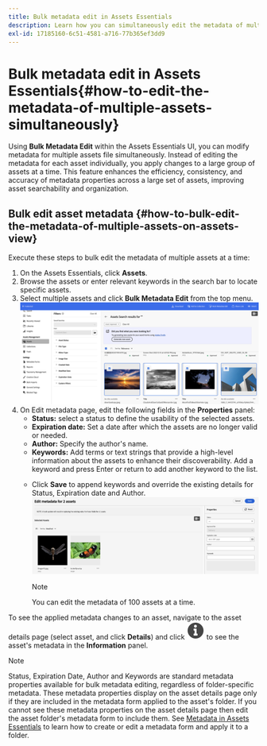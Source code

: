 ```yaml
---
title: Bulk metadata edit in Assets Essentials
description: Learn how you can simultaneously edit the metadata of multiple assets available on the Assets Essentials.
exl-id: 17185160-6c51-4581-a716-77b365ef3dd9
---
```

# Bulk metadata edit in Assets Essentials{#how-to-edit-the-metadata-of-multiple-assets-simultaneously}

Using **Bulk Metadata Edit** within the Assets Essentials UI, you can modify metadata for multiple assets file simultaneously. Instead of editing the metadata for each asset individually, you apply changes to a large group of assets at a time. This feature enhances the efficiency, consistency, and accuracy of metadata properties across a large set of assets, improving asset searchability and organization. 

## Bulk edit asset metadata {#how-to-bulk-edit-the-metadata-of-multiple-assets-on-assets-view}

Execute these steps to bulk edit the metadata of multiple assets at a time:

1. On the Assets Essentials, click **Assets**.
1. Browse the assets or enter relevant keywords in the search bar to locate specific assets.
1. Select multiple assets and click **Bulk Metadata Edit** from the top menu. 
![bulk-metadata-edit](/help/using/assets/bulk-metadata-edit.png)
1. On Edit metadata page, edit the following fields in the **Properties** panel: 
    * **Status:** select a status to define the usability of the selected assets.
    * **Expiration date:** Set a date after which the assets are no longer valid or needed. 
    * **Author:** Specify the author's name.
    * **Keywords:** Add terms or text strings that provide a high-level information about the assets to enhance their discoverability. Add a keyword and press Enter or return to add another keyword to the list.
    <!--    
    * **Tags:** Click ![tags icon](/help/using/assets/tags-icon.svg) to select tags from the available options. Tags provide more specific information about the assets and enhances their discoverability. Tags already applied to the selected assets are only displayed in the **Properties** panel. If you cannot find the relevant tags, create the tags and assign them to the selected assets. See [Manage tags in Assets Essentials](/help/using/tagging-management.md) for details. -->
    * Click **Save** to append keywords and <!-- Tags while--> override the existing details for Status, Expiration date and Author. 
    ![save-bulk-metadata-edit-properties](/help/using/assets/save-bulk-metadata-edit-properties1.png)

        >[!NOTE]
        >
        >You can edit the metadata of 100 assets at a time.

To see the applied metadata changes to an asset, navigate to the asset details page (select asset, and click **Details**) and click ![](/help/using/assets/info-icon-solid-black.svg) to see the asset's metadata in the **Information** panel. 

>[!NOTE]
>
>Status, Expiration Date, Author and Keywords <!--and Tags-->  are standard metadata properties available for bulk metadata editing, regardless of folder-specific metadata. These metadata properties display on the asset details page only if they are included in the metadata form applied to the asset's folder.  If you cannot see these metadata properties on the asset details page then edit the asset folder's metadata form to include them. See [Metadata in Assets Essentials](/help/using/metadata.md) to learn how to create or edit a metadata form and apply it to a folder.
